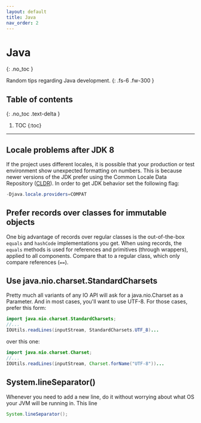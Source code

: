 ```yaml
---
layout: default
title: Java
nav_order: 2
---
```


# Java
{: .no_toc }

Random tips regarding Java development.
{: .fs-6 .fw-300 }

## Table of contents
{: .no_toc .text-delta }

1. TOC
{:toc}

---

## Locale problems after JDK 8

If the project uses different locales, it is possible that your production or test environment show unexpected formatting on numbers. This is because newer versions of the JDK prefer using the Common Locale Data Repository ([CLDR](https://cldr.unicode.org/)). In order to get JDK behavior set the following flag:

```java
-Djava.locale.providers=COMPAT
```

## Prefer records over classes for immutable objects

One big advantage of records over regular classes is the out-of-the-box `equals` and `hashCode` implementations you get. When using records, the `equals` methods is used for references and primitives (through wrappers), applied to all components. Compare that to a regular class, which only compare references (`==`).

## Use java.nio.charset.StandardCharsets

Pretty much all variants of any IO API will ask for a java.nio.Charset as a Parameter. And in most cases, you'll want to use UTF-8. For those cases, prefer this form:
```java
import java.nio.charset.StandardCharsets;
//...
IOUtils.readLines(inputStream, StandardCharsets.UTF_8)...
```
over this one:
```java
import java.nio.charset.Charset;
//...
IOUtils.readLines(inputStream, Charset.forName("UTF-8"))...
```
## System.lineSeparator()

Whenever you need to add a new line, do it without worrying about what OS your JVM will be running in. This line 

```java
System.lineSeparator();
```
